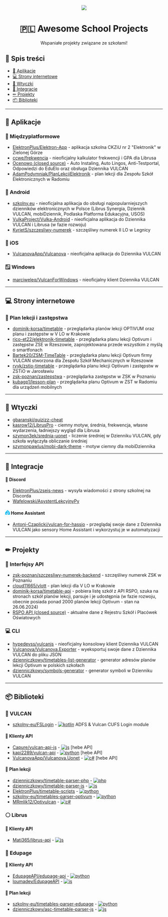 <div align='center'>
<img src="https://awesome.re/badge.svg">
<h1>🇵🇱 Awesome School Projects</h1>
<p>Wspaniałe projekty związane ze szkołami!</p>
</div>

## 📜 Spis treści
- [📱 Aplikacje](#-aplikacje)
- [💻 Strony internetowe](#-strony-internetowe)
- [🔌 Wtyczki](#-wtyczki)
- [🔗 Integracje](#-integracje)
- [✏ Projekty](#-projekty)
- [📦 Biblioteki](#-biblioteki)

---

## 📱 Aplikacje

### 📱 Międzyplatformowe
- [ElektronPlus/Elektron-App](https://github.com/ElektronPlus/Elektron-App) - aplikacja szkolna CKZiU nr 2 "Elektronik" w Zielonej Górze
- [ccwe/frekwencja](https://github.com/ccwe/frekwencja) - nieoficjalny kalkulator frekwencji i GPA dla Librusa
- [Ocenowo (closed source)](https://ocenowo.com/) - Auto Instaling, Auto Lingos, Anti-Testportal, Odpowiedzi do EduElo oraz obsługa Dziennika VULCAN
- [AdamPodymniak/PlanLekcjiElektronik](https://github.com/AdamPodymniak/PlanLekcjiElektronik) - plan lekcji dla Zespołu Szkół Elektronicznych w Radomiu

### 🤖 Android
- [szkolny.eu](https://github.com/szkolny-eu/szkolny-android) - nieoficjalna aplikacja do obsługi najpopularniejszych dzienników elektronicznych w Polsce (Librus Synergia, Dziennik VULCAN, mobiDziennik, Podlaska Platforma Edukacyjna, USOS)
- [VulkaProject/Vulka-Android](https://github.com/VulkaProject/Vulka-Android) - nieoficjalna aplikacja do Dziennika VULCAN i Librusa (w fazie rozwoju)
- [KyrietS/szczesliwy-numerek](https://github.com/KyrietS/szczesliwy-numerek) - szczęśliwy numerek II LO w Legnicy

### 🍎 iOS
- [VulcanovaApp/Vulcanova](https://github.com/VulcanovaApp/Vulcanova) - nieoficjalna aplikacja do Dziennika VULCAN

### 🪟 Windows
- [marciweleq/VulcanForWindows](https://github.com/marciweleq/VulcanForWindows) - nieoficjalny klient Dziennika VULCAN

---

## 💻 Strony internetowe

### 📅 Plan lekcji i zastępstwa
- [dominik-korsa/timetable](https://github.com/dominik-korsa/timetable) - przeglądarka planów lekcji OPTIVUM oraz planu i zastępstw w V LO w Krakowie
- [rico-et22/elektronik-timetable](https://github.com/rico-et22/elektronik-timetable) - przeglądarka planu lekcji Optivum i zastępstw ZSE w Rzeszowie, zaprojektowana przede wszystkim z myślą o smartfonach
- [Bartek20/ZSM-TimeTable](https://github.com/Bartek20/ZSM-TimeTable) - przeglądarka planu lekcji Optivum firmy VULCAN stworzona dla Zespołu Szkół Mechanicznych w Rzeszowie
- [rvyk/zstio-timetable](https://github.com/rvyk/zstio-timetable) - przeglądarka planu lekcji Optivum i zastępstw w ZSTiO w Jarosławiu
- [zsk-poznan/zastepstwa](https://github.com/zsk-poznan/zastepstwa) - przeglądarka zastępstw w ZSK w Poznaniu
- [kubagp1/lesson-plan](https://github.com/kubagp1/lesson-plan) - przeglądarka planu Optivum w ZST w Radomiu dla urządzeń mobilnych 
---

## 🔌 Wtyczki
- [gbaranski/quizizz-cheat](https://github.com/gbaranski/quizizz-cheat)
- [kasrow12/LibrusPro](https://github.com/kasrow12/LibrusPro) - ciemny motyw, średnia, frekwencja, własne wydarzenia, ładniejszy wygląd dla Librusa
- [szymon3ek/srednia-uonet](https://github.com/szymon3ek/srednia-uonet) - liczenie średniej w Dzienniku VULCAN, gdy szkoła wyłączyła obliczanie średniej
- [szymonpawlus/mobi-dark-theme](https://github.com/szymonpawlus/mobi-dark-theme) - motyw ciemny dla mobiDziennika

---

## 🔗 Integracje

#### 💬 Discord
- [ElektronPlus/zseis-news](https://github.com/ElektronPlus/zseis-news) - wysyła wiadomości z strony szkolnej na Discorda
- [Wafelowski/AsystentLekcyjnyPy](https://github.com/Wafelowski/AsystentLekcyjnyPy)

#### <a href="https://www.home-assistant.io/"><img src="https://github.com/home-assistant/brands/blob/master/core_integrations/_homeassistant/icon.png?raw=true" height="15"></a> Home Assistant
- [Antoni-Czaplicki/vulcan-for-hassio](https://github.com/Antoni-Czaplicki/vulcan-for-hassio) - przeglądaj swoje dane z Dziennika VULCAN jako sensory Home Assistant i wykorzystuj je w automatyzacji

---

## ✏ Projekty

### 🛜 Interfejsy API
- [zsk-poznan/szczesliwy-numerek-backend](https://github.com/zsk-poznan/szczesliwy-numerek-backend) - szczęśliwy numerek ZSK w Poznaniu
- [cloud11665/vlott](https://github.com/cloud11665/vlott) - plan lekcji dla V LO w Krakowie
- [dominik-korsa/timetable-api](https://github.com/dominik-korsa/timetable-api) - pobiera listę szkół z API RSPO, szuka na stronach szkół planów lekcji, parsuje i je udostępnia (w fazie rozwoju, obecnie posiada ponad 2000 planów lekcji Optivum - stan na 26.06.2024)
- [RSPO API (closed source)](https://api-rspo.mein.gov.pl/) - aktualne dane z Rejestru Szkół i Placówek Oświatowych

### 💻 CLI
- [hypedevss/vulcanjs](https://github.com/hypedevss/vulcanjs) - nieoficjalny konsolowy klient Dziennika VULCAN
- [Vulcanova/Vulcanova.Exporter](https://github.com/Vulcanova/Vulcanova.Exporter) - wyeksportuj swoje dane z Dziennika VULCAN do pliku JSON
- [dzienniczkowy/timetables-list-generator](https://github.com/dzienniczkowy/timetables-list-generator) - generator adresów planów lekcji Optivum w polskich szkołach
- [dzienniczkowy/symbols-generator](https://github.com/dzienniczkowy/symbols-generator) - generator symboli w Dzienniku VULCAN

---

## 📦 Biblioteki
### 🌋 VULCAN
- [szkolny-eu/FSLogin](https://github.com/szkolny-eu/FSLogin) - [![kotlin](images/kotlin.svg)](https://kotlinlang.org/)
 ADFS & Vulcan CUFS Login module 

#### 🤖 Klienty API
- [Capure/vulcan-api-js](https://github.com/Capure/vulcan-api-js) - [![js](images/js.svg)](https://developer.mozilla.org/docs/Web/JavaScript) [hebe API]
- [kapi2289/vulcan-api](https://github.com/kapi2289/vulcan-api) - [![python](images/python.svg)](https://python.org/) [hebe API]
- [VulcanovaApp/Vulcanova.Uonet](https://github.com/VulcanovaApp/Vulcanova.Uonet) - [![c#](images/csharp.svg)](https://docs.microsoft.com/dotnet/csharp/) [hebe API]

#### 📅 Plan lekcji
- [dzienniczkowy/timetable-parser-php](https://github.com/dzienniczkowy/timetable-parser-php) - [![php](images/php.svg)](https://www.php.net/)
- [dzienniczkowy/timetable-parser-js](https://github.com/dzienniczkowy/timetable-parser-js) - [![js](images/js.svg)](https://developer.mozilla.org/docs/Web/JavaScript)
- [ElektronPlus/timetable-scripts](https://github.com/ElektronPlus/timetable-scripts) - [![python](images/python.svg)](https://python.org/)
- [szkolny-eu/timetables-parser-optivum](https://github.com/szkolny-eu/timetables-parser-optivum) - [![python](images/python.svg)](https://python.org/)
- [MRmlik12/Optivulcan](https://github.com/MRmlik12/Optivulcan) - [![c#](images/csharp.svg)](https://docs.microsoft.com/dotnet/csharp/)

### ⚪ Librus
#### 🤖 Klienty API
- [Mati365/librus-api](https://github.com/Mati365/librus-api) - [![js](images/js.svg)](https://developer.mozilla.org/docs/Web/JavaScript)

### 🏫 Edupage
#### 🤖 Klienty API
- [EdupageAPI/edupage-api](https://github.com/EdupageAPI/edupage-api) - [![python](images/python.svg)](https://python.org/)
- [loumadev/EdupageAPI](https://github.com/loumadev/EdupageAPI) - [![js](images/js.svg)](https://developer.mozilla.org/docs/Web/JavaScript)

#### 📅 Plan lekcji
- [szkolny-eu/timetables-parser-edupage](https://github.com/szkolny-eu/timetables-parser-edupage) - [![python](images/python.svg)](https://python.org/)
- [dzienniczkowy/asc-timetable-parser-js](https://github.com/dzienniczkowy/asc-timetable-parser-js) - [![js](images/js.svg)](https://developer.mozilla.org/docs/Web/JavaScript)

